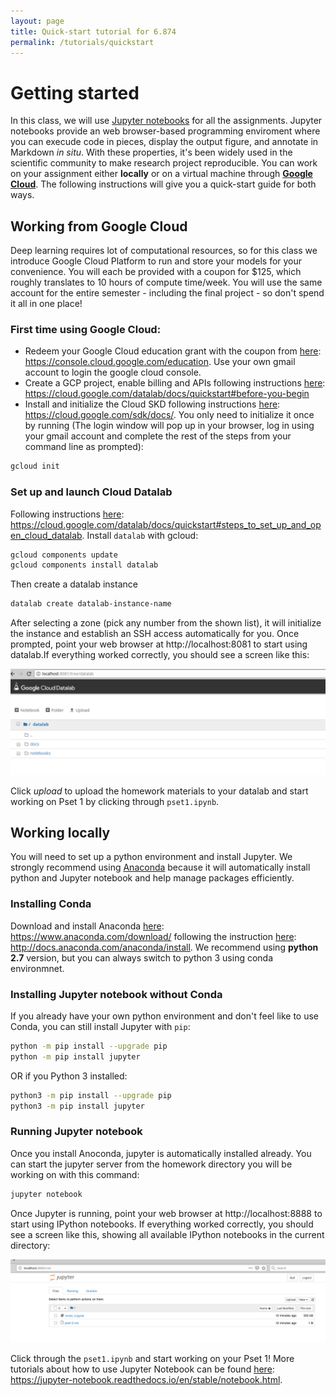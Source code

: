 ```yaml
---
layout: page
title: Quick-start tutorial for 6.874
permalink: /tutorials/quickstart
---
```


# Getting started
In this class, we will use [Jupyter notebooks](http://jupyter.org/) for all the
assignments. Jupyter notebooks provide an web browser-based programming enviroment where you can execude code in pieces, display the output figure, and annotate in Markdown *in situ*. With these properties, it's been widely used in the scientific community to make research project reproducible. You can work on your assignment either **locally** or on a virtual machine
through [**Google Cloud**](https://cloud.google.com/). The following instructions will give you a quick-start guide for both ways. 

## Working from Google Cloud
Deep learning requires lot of computational resources, so for this class we introduce Google Cloud Platform to run and store your models for your convenience. You will each be provided with a coupon for $125, which roughly translates to 10 hours of compute time/week. You will use the same account for the entire semester - including the final project - so don't spend it all in one place!
### First time using Google Cloud:
* Redeem your Google Cloud education grant with the coupon from [here](https://console.cloud.google.com/education): https://console.cloud.google.com/education. Use your own gmail account to login the google cloud console.
* Create a GCP project, enable billing and APIs following instructions [here](https://cloud.google.com/datalab/docs/quickstart#before-you-begin): https://cloud.google.com/datalab/docs/quickstart#before-you-begin
* Install and initialize the Cloud SKD following instructions [here](https://cloud.google.com/sdk/docs/): https://cloud.google.com/sdk/docs/. You only need to initialize it once by running (The login window will pop up in your browser, log in using your gmail account and complete the rest of the steps from your command line as prompted): 
```bash
gcloud init
```
### Set up and launch Cloud Datalab
Following instructions [here](https://cloud.google.com/datalab/docs/quickstart#steps_to_set_up_and_open_cloud_datalab): https://cloud.google.com/datalab/docs/quickstart#steps_to_set_up_and_open_cloud_datalab. Install `datalab` with gcloud:
```bash
gcloud components update
gcloud components install datalab
```
Then create a datalab instance 
```bash
datalab create datalab-instance-name
```
After selecting a zone (pick any number from the shown list), it will initialize the instance and establish an SSH access automatically for you. Once prompted, point your web browser at http://localhost:8081 to
start using datalab.If everything worked correctly, you should see a screen like this:

<div class='fig figcenter'>
  <img src='/assets/googlecloud.png'>
</div>

Click *upload* to upload the homework materials to your datalab and start working on Pset 1 by clicking through `pset1.ipynb`.

## Working locally
You will need to set up a python environment and install Jupyter. We strongly recommend using [Anaconda](https://www.anaconda.com/download/#macos) because it will automatically install python and Jupyter notebook and help manage packages efficiently.
### Installing Conda
Download and install Anaconda [here](https://www.anaconda.com/download/): https://www.anaconda.com/download/ following the instruction [here](http://docs.anaconda.com/anaconda/install): http://docs.anaconda.com/anaconda/install. We recommend using **python 2.7** version, but you can always switch to python 3 using conda environmnet. 
### Installing Jupyter notebook without Conda
If you already have your own python environment and don't feel like to use Conda, you can still install Jupyter with `pip`:
```bash
python -m pip install --upgrade pip
python -m pip install jupyter
```
OR if you Python 3 installed:
```bash
python3 -m pip install --upgrade pip
python3 -m pip install jupyter
```
### Running Jupyter notebook
Once you install Anoconda, jupyter is automatically installed already. You can start the jupyter server from the homework directory you will be working on with this command:
```bash
jupyter notebook
```
Once Jupyter is running, point your web browser at http://localhost:8888 to
start using IPython notebooks. If everything worked correctly, you should
see a screen like this, showing all available IPython notebooks in the current
directory:

<div class='fig figcenter'>
  <img src='/assets/ipynotebook.png'>
</div>

Click through the `pset1.ipynb` and start working on your Pset 1! More tutorials about how to use Jupyter Notebook can be found [here](https://jupyter-notebook.readthedocs.io/en/stable/notebook.html): https://jupyter-notebook.readthedocs.io/en/stable/notebook.html.

